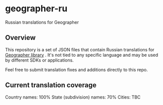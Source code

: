 # geographer-ru
Russian translations for Geographer

## Overview

This repository is a set of JSON files that contain Russian translations for [Geographer library](https://github.com/MenaraSolutions/geographer) . It's not tied
to any specific language and may be used by different SDKs or applications.

Feel free to submit translation fixes and additions directly to this repo.

## Current translation coverage

Country names: 100%
State (subdivision) names: 70%
Cities: TBC